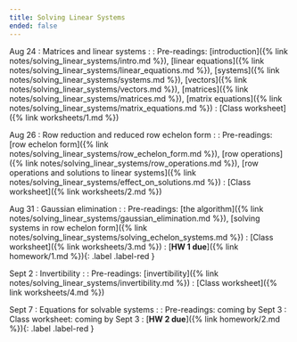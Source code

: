 ```yaml
---
title: Solving Linear Systems
ended: false
---
```


Aug 24
: Matrices and linear systems 
  : 
: Pre-readings: [introduction]({% link notes/solving_linear_systems/intro.md %}), 
[linear equations]({% link notes/solving_linear_systems/linear_equations.md %}), 
[systems]({% link notes/solving_linear_systems/systems.md %}), 
[vectors]({% link notes/solving_linear_systems/vectors.md %}), 
[matrices]({% link notes/solving_linear_systems/matrices.md %}),
[matrix equations]({% link notes/solving_linear_systems/matrix_equations.md %})
: [Class worksheet]({% link worksheets/1.md %})

Aug 26
: Row reduction and reduced row echelon form
  : 
: Pre-readings: 
[row echelon form]({% link notes/solving_linear_systems/row_echelon_form.md %}),
[row operations]({% link notes/solving_linear_systems/row_operations.md %}),
[row operations and solutions to linear systems]({% link notes/solving_linear_systems/effect_on_solutions.md %})
: [Class worksheet]({% link worksheets/2.md %})

Aug 31 
: Gaussian elimination
  : 
: Pre-readings: 
[the algorithm]({% link notes/solving_linear_systems/gaussian_elimination.md %}), 
[solving systems in row echelon form]({% link notes/solving_linear_systems/solving_echelon_systems.md %})
: [Class worksheet]({% link worksheets/3.md %})
: [**HW 1 due**]({% link homework/1.md %}){: .label .label-red }

Sept 2
: Invertibility
  : 
: Pre-readings: 
[invertibility]({% link notes/solving_linear_systems/invertibility.md %})
: [Class worksheet]({% link worksheets/4.md %})

Sept 7 
: Equations for solvable systems
  : 
: Pre-readings: coming by Sept 3
: Class worksheet: coming by Sept 3
: [**HW 2 due**]({% link homework/2.md %}){: .label .label-red }

<!-- Oct 1
: **Lab**{: .label .label-purple } [Intro to Java](#)

Oct 2
: [Tracing, IntLists, & Recursion](#)
  : [2.1](#)
: **HW 1 due**{: .label .label-red } -->


<!-- Example

Oct 5
: [Linked Lists & Encapsulation](#)
  : [3.1](#), [2.2](#), [2.3](#)

Oct 6
: **Section**{: .label .label-purple }[Linked Lists](#)
  : [Solution](#)

Oct 7
: [Resizing Arrays](#)
  : [2.4](#), [2.5](#)

Oct 8
: **Lab**{: .label .label-purple } [Resizing Arrays](#)

Oct 9
: [Runtime Analysis](#)
  : [8.1](#), [8.2](#), [8.3](#), [8.4](#)
: **HW 2 due**{: .label .label-red } -->
